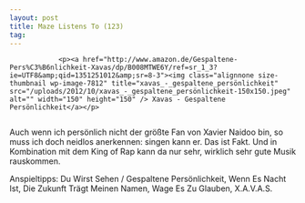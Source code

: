 ```yaml
---
layout: post
title: Maze Listens To (123)
tag: 
---
```



                <p><a href="http://www.amazon.de/Gespaltene-Pers%C3%B6nlichkeit-Xavas/dp/B008MTWE6Y/ref=sr_1_3?ie=UTF8&amp;qid=1351251012&amp;sr=8-3"><img class="alignnone size-thumbnail wp-image-7812" title="xavas_-_gespaltene_persönlichkeit" src="/uploads/2012/10/xavas_-_gespaltene_persönlichkeit-150x150.jpeg" alt="" width="150" height="150" /> Xavas - Gespaltene Persönlichkeit</a></p>
<img src="/uploads/2010/02/maze_listens_to_5stars.png" alt="" />
<p>Auch wenn ich persönlich nicht der größte Fan von Xavier Naidoo bin, so muss ich doch neidlos anerkennen: singen kann er. Das ist Fakt. Und in Kombination mit dem King of Rap kann da nur sehr, wirklich sehr gute Musik rauskommen.</p>
<p>Anspieltipps: Du Wirst Sehen / Gespaltene Persönlichkeit, Wenn Es Nacht Ist, Die Zukunft Trägt Meinen Namen, Wage Es Zu Glauben, X.A.V.A.S.</p>
            
